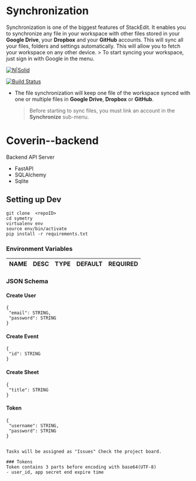 
# Synchronization

Synchronization is one of the biggest features of StackEdit. It enables you to synchronize any file in your workspace with other files stored in your **Google Drive**, your **Dropbox** and your **GitHub** accounts. This will sync all your files, folders and settings automatically. This will allow you to fetch your workspace on any other device.
	> To start syncing your workspace, just sign in with Google in the menu.

[![N|Solid](https://cldup.com/dTxpPi9lDf.thumb.png)](https://nodesource.com/products/nsolid)

[![Build Status](https://travis-ci.org/joemccann/dillinger.svg?branch=master)](https://travis-ci.org/joemccann/dillinger)
- The file synchronization will keep one file of the workspace synced with one or multiple files in **Google Drive**, **Dropbox** or **GitHub**.
	> Before starting to sync files, you must link an account in the **Synchronize** sub-menu.
# Coverin--backend
Backend API Server 
- FastAPI
- SQLAlchemy
- Sqlite
## Setting up Dev 

```
git clone  <repoID>
cd symetry
virtualenv env
source env/bin/activate
pip install -r requirements.txt
```
### Environment Variables
| NAME | DESC | TYPE | DEFAULT | REQUIRED |
| --- | --- | --- | --- | --- |

### JSON Schema
#### Create User
```
{
 "email": STRING,
 "password": STRING
}
```

#### Create Event
```
{
 "id": STRING
}
```
#### Create Sheet
```
{
 "title": STRING
}

```
#### Token
```
{
 "username": STRING, 
 "password": STRING
}


Tasks will be assigned as "Issues" Check the project board. 

### Tokens
Token contains 3 parts before encoding with base64(UTF-8)
- user_id, app secret end expire time

